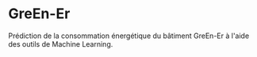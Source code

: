 # GreEn-Er
Prédiction de la consommation énergétique du bâtiment GreEn-Er à l'aide des outils de Machine Learning.
